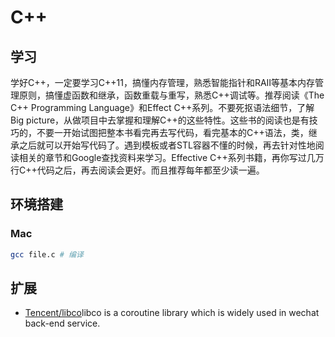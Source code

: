 # C++ 

## 学习

学好C++，一定要学习C++11，搞懂内存管理，熟悉智能指针和RAII等基本内存管理原则，搞懂虚函数和继承，函数重载与重写，熟悉C++调试等。推荐阅读《The C++ Programming Language》和Effect C++系列。不要死抠语法细节，了解Big picture，从做项目中去掌握和理解C++的这些特性。这些书的阅读也是有技巧的，不要一开始试图把整本书看完再去写代码，看完基本的C++语法，类，继承之后就可以开始写代码了。遇到模板或者STL容器不懂的时候，再去针对性地阅读相关的章节和Google查找资料来学习。Effective C++系列书籍，再你写过几万行C++代码之后，再去阅读会更好。而且推荐每年都至少读一遍。

## 环境搭建

### Mac

```sh
gcc file.c # 编译
```

## 扩展

- [Tencent/libco](https://github.com/Tencent/libco)libco is a coroutine library which is widely used in wechat back-end service. 
